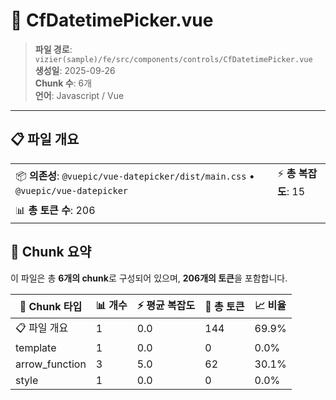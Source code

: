# 📄 CfDatetimePicker.vue

> **파일 경로**: `vizier(sample)/fe/src/components/controls/CfDatetimePicker.vue`  
> **생성일**: 2025-09-26  
> **Chunk 수**: 6개  
> **언어**: Javascript / Vue
---





## 📋 파일 개요

| | |
|--|--|
| 📦 **의존성**: `@vuepic/vue-datepicker/dist/main.css` • `@vuepic/vue-datepicker` | ⚡ **총 복잡도**: 15 |
| 📊 **총 토큰 수**: 206 |  |






## 🧩 Chunk 요약

이 파일은 총 **6개의 chunk**로 구성되어 있으며, **206개의 토큰**을 포함합니다.

| 🧩 Chunk 타입 | 📊 개수 | ⚡ 평균 복잡도 | 📝 총 토큰 | 📈 비율 |
|---------------|--------|-------------|----------|--------|
| 📋 파일 개요 | 1 | 0.0 | 144 | 69.9% |
| template | 1 | 0.0 | 0 | 0.0% |
| arrow_function | 3 | 5.0 | 62 | 30.1% |
| style | 1 | 0.0 | 0 | 0.0% |

